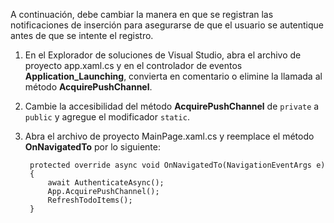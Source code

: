 ﻿
A continuación, debe cambiar la manera en que se registran las notificaciones de inserción para asegurarse de que el usuario se autentique antes de que se intente el registro. 

1. En el Explorador de soluciones de Visual Studio, abra el archivo de proyecto app.xaml.cs y en el controlador de eventos **Application_Launching**, convierta en comentario o elimine la llamada al método **AcquirePushChannel**. 
 
2. Cambie la accesibilidad del método **AcquirePushChannel** de  `private` a  `public` y agregue el modificador  `static`. 

3. Abra el archivo de proyecto MainPage.xaml.cs y reemplace el método **OnNavigatedTo** por lo siguiente:

	    protected override async void OnNavigatedTo(NavigationEventArgs e)
        {
            await AuthenticateAsync();            
            App.AcquirePushChannel();
            RefreshTodoItems();
        }
<!--HONumber=42-->
